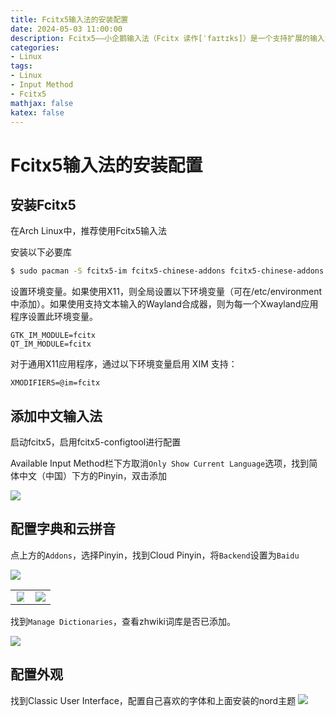 ```yaml
---
title: Fcitx5输入法的安装配置
date: 2024-05-03 11:00:00
description: Fcitx5——小企鹅输入法（Fcitx 读作[ˈfaɪtɪks]）是一个支持扩展的输入法框架
categories:
- Linux
tags:
- Linux
- Input Method
- Fcitx5
mathjax: false
katex: false
---
```



# Fcitx5输入法的安装配置

## 安装Fcitx5

在Arch Linux中，推荐使用Fcitx5输入法

安装以下必要库

```sh
$ sudo pacman -S fcitx5-im fcitx5-chinese-addons fcitx5-chinese-addons fcitx5-pinyin-zhwiki   # 输入法框架      输入法中文组件      词库
```

设置环境变量。如果使用X11，则全局设置以下环境变量（可在/etc/environment中添加）。如果使用支持文本输入的Wayland合成器，则为每一个Xwayland应用程序设置此环境变量。

```environment /etc/environment
GTK_IM_MODULE=fcitx
QT_IM_MODULE=fcitx
```

对于通用X11应用程序，通过以下环境变量启用 XIM 支持：

```environment /etc/environment
XMODIFIERS=@im=fcitx
```

## 添加中文输入法

启动fcitx5，启用fcitx5-configtool进行配置

Available Input Method栏下方取消`Only Show Current Language`选项，找到简体中文（中国）下方的Pinyin，双击添加

<img src="Add_Pinyin.png" style="max-width:70%">

## 配置字典和云拼音


点上方的`Addons`，选择Pinyin，找到Cloud Pinyin，将`Backend`设置为`Baidu`

<img src="Fcitx5_Pinyin_Configure.png" style="max-width:70%">

<table>
    <tr>
        <td><center><img src="Cloud_Pinyin_1.png" style="max-width:80%">
        <td><center><img src="Cloud_Pinyin_Baidu.png" style="max-width:100%">
    </tr>
</table>

找到`Manage Dictionaries`，查看zhwiki词库是否已添加。

<img src="Dictionaries.png" style="max-width:100%">

## 配置外观

找到Classic User Interface，配置自己喜欢的字体和上面安装的nord主题
<img src="UI_Settings.png" style="max-width:70%">

